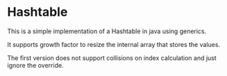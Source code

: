# Hashtable

This is a simple implementation of a Hashtable in java using generics.

It supports growth factor to resize the internal array that stores the values.

The first version does not support collisions on index calculation and just ignore the override.
